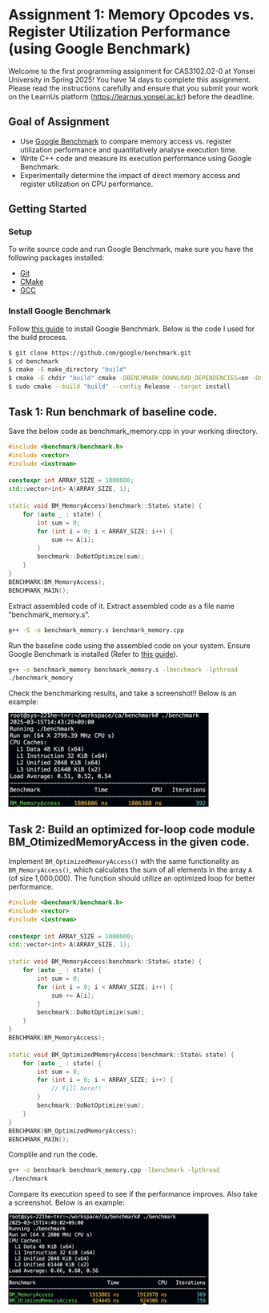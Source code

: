 # Assignment 1: Memory Opcodes vs. Register Utilization Performance (using Google Benchmark)

Welcome to the first programming assignment for CAS3102.02-0 at Yonsei University in Spring 2025!
You have 14 days to complete this assignment. Please read the instructions carefully and ensure that you submit your work on the LearnUs platform (https://learnus.yonsei.ac.kr) before the deadline.

## Goal of Assignment

- Use [Google Benchmark](https://github.com/google/benchmark) to compare memory access vs. register utilization performance and quantitatively analyse execution time.
- Write C++ code and measure its execution performance using Google Benchmark.
- Experimentally determine the impact of direct memory access and register utilization on CPU performance.

## Getting Started
### Setup
To write source code and run Google Benchmark, make sure you have the following packages installed:
- [Git](https://git-scm.com/downloads)
- [CMake](https://cmake.org/download/#latest)
- [GCC](https://gcc.gnu.org/install/)
### Install Google Benchmark
Follow [this guide](https://github.com/google/benchmark?tab=readme-ov-file#installation) to install Google Benchmark.
Below is the code I used for the build process.
```bash
$ git clone https://github.com/google/benchmark.git
$ cd benchmark
$ cmake -E make_directory "build"
$ cmake -E chdir "build" cmake -DBENCHMARK_DOWNLOAD_DEPENDENCIES=on -DCMAKE_BUILD_TYPE=Release ../
$ sudo cmake --build "build" --config Release --target install
```
## Task 1: Run benchmark of baseline code.
Save the below code as benchmark_memory.cpp in your working directory.
```c++
#include <benchmark/benchmark.h>
#include <vector>
#include <iostream>

constexpr int ARRAY_SIZE = 1000000;
std::vector<int> A(ARRAY_SIZE, 1);

static void BM_MemoryAccess(benchmark::State& state) {
    for (auto _ : state) {
        int sum = 0;
        for (int i = 0; i < ARRAY_SIZE; i++) {
            sum += A[i];  
        }
        benchmark::DoNotOptimize(sum);
    }
}
BENCHMARK(BM_MemoryAccess);
BENCHMARK_MAIN();
```
Extract assembled code of it. Extract assembled code as a file name "benchmark_memory.s". 
```bash
g++ -S -o benchmark_memory.s benchmark_memory.cpp
```
Run the baseline code using the assembled code on your system. Ensure Google Benchmark is installed (Refer to [this guide](https://github.com/google/benchmark?tab=readme-ov-file#installation)).
```bash
g++ -o benchmark_memory benchmark_memory.s -lbenchmark -lpthread
./benchmark_memory
```
Check the benchmarking results, and take a screenshot!! Below is an example:

<img src="./image1.png" alt="Benchmark Result" width="400">

## Task 2: Build an optimized for-loop code module BM_OtimizedMemoryAccess in the given code.
Implement `BM_OptimizedMemoryAccess()` with the same functionality as `BM_MemoryAccess()`, which calculates the sum of all elements in the array `A` (of size 1,000,000). The function should utilize an optimized loop for better performance.
```c++
#include <benchmark/benchmark.h>
#include <vector>
#include <iostream>

constexpr int ARRAY_SIZE = 1000000;
std::vector<int> A(ARRAY_SIZE, 1);

static void BM_MemoryAccess(benchmark::State& state) {
    for (auto _ : state) {
        int sum = 0;
        for (int i = 0; i < ARRAY_SIZE; i++) {
            sum += A[i];  
        }
        benchmark::DoNotOptimize(sum);
    }
}
BENCHMARK(BM_MemoryAccess);

static void BM_OptimizedMemoryAccess(benchmark::State& state) {
    for (auto _ : state) {
        int sum = 0;
        for (int i = 0; i < ARRAY_SIZE; i++) {
            // Fill here!!
        }
        benchmark::DoNotOptimize(sum);
    }
}
BENCHMARK(BM_OptimizedMemoryAccess);
BENCHMARK_MAIN();
```
Complile and run the code.
```bash
g++ -o benchmark benchmark_memory.cpp -lbenchmark -lpthread
./benchmark
```
Compare its execution speed to see if the performance improves. Also take a screenshot. Below is an example:

<img src="./image2.png" alt="Benchmark Result" width="400">


